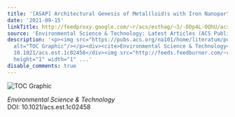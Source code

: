 ```yaml
---
title: '[ASAP] Architectural Genesis of Metal(loid)s with Iron Nanoparticle in Water'
date: '2021-09-15'
linkTitle: http://feedproxy.google.com/~r/acs/esthag/~3/-DDp4L-OQhU/acs.est.1c02458
source: 'Environmental Science & Technology: Latest Articles (ACS Publications)'
description: '<p><img src="https://pubs.acs.org/na101/home/literatum/publisher/achs/journals/content/esthag/0/esthag.ahead-of-print/acs.est.1c02458/20210915/images/medium/es1c02458_0004.gif"
  alt="TOC Graphic"/></p><div><cite>Environmental Science & Technology</cite></div><div>DOI:
  10.1021/acs.est.1c02458</div><img src="http://feeds.feedburner.com/~r/acs/esthag/~4/-DDp4L-OQhU"
  height="1" width="1" ...'
disable_comments: true
---
```

<p><img src="https://pubs.acs.org/na101/home/literatum/publisher/achs/journals/content/esthag/0/esthag.ahead-of-print/acs.est.1c02458/20210915/images/medium/es1c02458_0004.gif" alt="TOC Graphic"/></p><div><cite>Environmental Science & Technology</cite></div><div>DOI: 10.1021/acs.est.1c02458</div><img src="http://feeds.feedburner.com/~r/acs/esthag/~4/-DDp4L-OQhU" height="1" width="1" ...